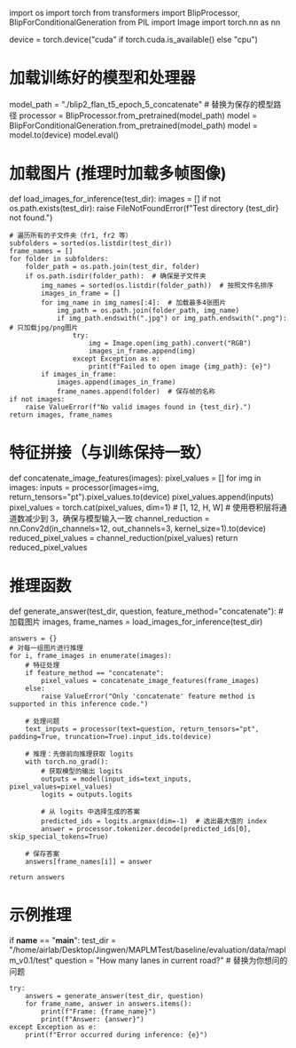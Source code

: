 import os
import torch
from transformers import BlipProcessor, BlipForConditionalGeneration
from PIL import Image
import torch.nn as nn

device = torch.device("cuda" if torch.cuda.is_available() else "cpu")

# 加载训练好的模型和处理器
model_path = "./blip2_flan_t5_epoch_5_concatenate"  # 替换为保存的模型路径
processor = BlipProcessor.from_pretrained(model_path)
model = BlipForConditionalGeneration.from_pretrained(model_path)
model = model.to(device)
model.eval()

# 加载图片 (推理时加载多帧图像)
def load_images_for_inference(test_dir):
    images = []
    if not os.path.exists(test_dir):
        raise FileNotFoundError(f"Test directory {test_dir} not found.")
    
    # 遍历所有的子文件夹（fr1, fr2 等）
    subfolders = sorted(os.listdir(test_dir))
    frame_names = []
    for folder in subfolders:
        folder_path = os.path.join(test_dir, folder)
        if os.path.isdir(folder_path):  # 确保是子文件夹
            img_names = sorted(os.listdir(folder_path))  # 按照文件名排序
            images_in_frame = []
            for img_name in img_names[:4]:  # 加载最多4张图片
                img_path = os.path.join(folder_path, img_name)
                if img_path.endswith(".jpg") or img_path.endswith(".png"):  # 只加载jpg/png图片
                    try:
                        img = Image.open(img_path).convert("RGB")
                        images_in_frame.append(img)
                    except Exception as e:
                        print(f"Failed to open image {img_path}: {e}")
            if images_in_frame:
                images.append(images_in_frame)
                frame_names.append(folder)  # 保存帧的名称
    if not images:
        raise ValueError(f"No valid images found in {test_dir}.")
    return images, frame_names

# 特征拼接（与训练保持一致）
def concatenate_image_features(images):
    pixel_values = []
    for img in images:
        inputs = processor(images=img, return_tensors="pt").pixel_values.to(device)
        pixel_values.append(inputs)
    pixel_values = torch.cat(pixel_values, dim=1)  # [1, 12, H, W]
    # 使用卷积层将通道数减少到 3，确保与模型输入一致
    channel_reduction = nn.Conv2d(in_channels=12, out_channels=3, kernel_size=1).to(device)
    reduced_pixel_values = channel_reduction(pixel_values)
    return reduced_pixel_values

# 推理函数
def generate_answer(test_dir, question, feature_method="concatenate"):
    # 加载图片
    images, frame_names = load_images_for_inference(test_dir)

    answers = {}
    # 对每一组图片进行推理
    for i, frame_images in enumerate(images):
        # 特征处理
        if feature_method == "concatenate":
            pixel_values = concatenate_image_features(frame_images)
        else:
            raise ValueError("Only 'concatenate' feature method is supported in this inference code.")

        # 处理问题
        text_inputs = processor(text=question, return_tensors="pt", padding=True, truncation=True).input_ids.to(device)

        # 推理：先做前向推理获取 logits
        with torch.no_grad():
            # 获取模型的输出 logits
            outputs = model(input_ids=text_inputs, pixel_values=pixel_values)
            logits = outputs.logits
            
            # 从 logits 中选择生成的答案
            predicted_ids = logits.argmax(dim=-1)  # 选出最大值的 index
            answer = processor.tokenizer.decode(predicted_ids[0], skip_special_tokens=True)

        # 保存答案
        answers[frame_names[i]] = answer

    return answers

# 示例推理
if __name__ == "__main__":
    test_dir = "/home/airlab/Desktop/Jingwen/MAPLMTest/baseline/evaluation/data/maplm_v0.1/test"
    question = "How many lanes in current road?"  # 替换为你想问的问题

    try:
        answers = generate_answer(test_dir, question)
        for frame_name, answer in answers.items():
            print(f"Frame: {frame_name}")
            print(f"Answer: {answer}")
    except Exception as e:
        print(f"Error occurred during inference: {e}")
